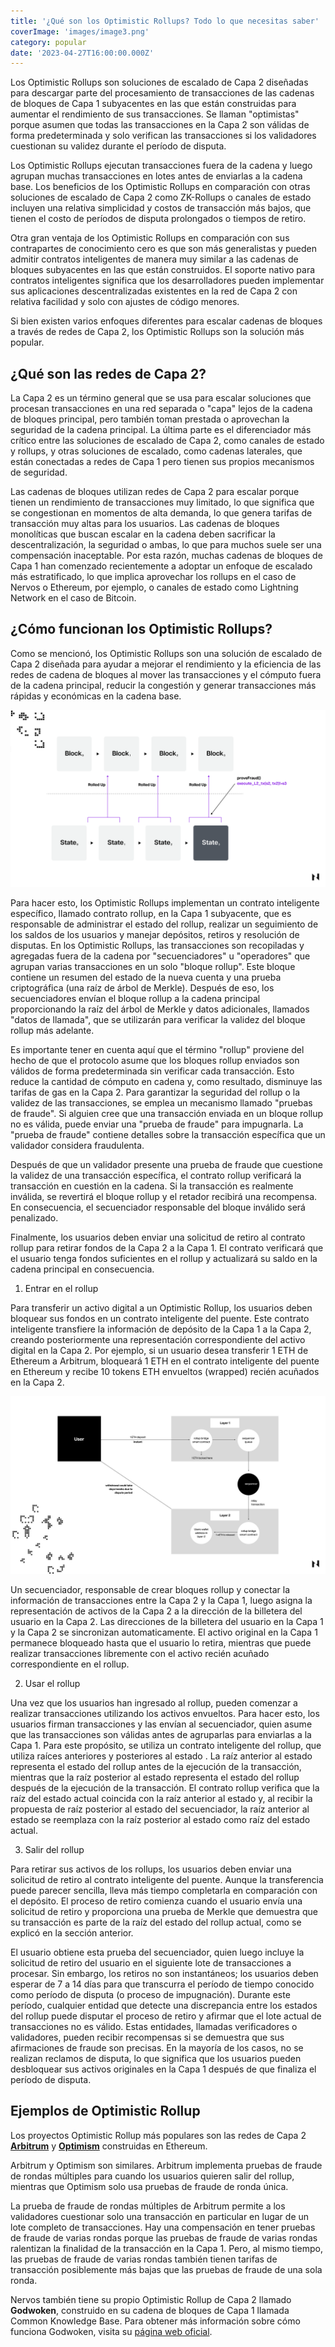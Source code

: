 ```yaml
---
title: '¿Qué son los Optimistic Rollups? Todo lo que necesitas saber'
coverImage: 'images/image3.png'
category: popular
date: '2023-04-27T16:00:00.000Z'
---
```


Los Optimistic Rollups son soluciones de escalado de Capa 2 diseñadas para descargar parte del procesamiento de transacciones de las cadenas de bloques de Capa 1 subyacentes en las que están construidas para aumentar el rendimiento de sus transacciones. Se llaman "optimistas" porque asumen que todas las transacciones en la Capa 2 son válidas de forma predeterminada y solo verifican las transacciones si los validadores cuestionan su validez durante el período de disputa.

Los Optimistic Rollups ejecutan transacciones fuera de la cadena y luego agrupan muchas transacciones en lotes antes de enviarlas a la cadena base. Los beneficios de los Optimistic Rollups en comparación con otras soluciones de escalado de Capa 2 como ZK-Rollups o canales de estado incluyen una relativa simplicidad y costos de transacción más bajos, que tienen el costo de períodos de disputa prolongados o tiempos de retiro.

Otra gran ventaja de los Optimistic Rollups en comparación con sus contrapartes de conocimiento cero es que son más generalistas y pueden admitir contratos inteligentes de manera muy similar a las cadenas de bloques subyacentes en las que están construidos. El soporte nativo para contratos inteligentes significa que los desarrolladores pueden implementar sus aplicaciones descentralizadas existentes en la red de Capa 2 con relativa facilidad y solo con ajustes de código menores.

Si bien existen varios enfoques diferentes para escalar cadenas de bloques a través de redes de Capa 2, los Optimistic Rollups son la solución más popular.


## ¿Qué son las redes de Capa 2?

La Capa 2 es un término general que se usa para escalar soluciones que procesan transacciones en una red separada o "capa" lejos de la cadena de bloques principal, pero también toman prestada o aprovechan la seguridad de la cadena principal. La última parte es el diferenciador más crítico entre las soluciones de escalado de Capa 2, como canales de estado y rollups, y otras soluciones de escalado, como cadenas laterales, que están conectadas a redes de Capa 1 pero tienen sus propios mecanismos de seguridad.

Las cadenas de bloques utilizan redes de Capa 2 para escalar porque tienen un rendimiento de transacciones muy limitado, lo que significa que se congestionan en momentos de alta demanda, lo que genera tarifas de transacción muy altas para los usuarios. Las cadenas de bloques monolíticas que buscan escalar en la cadena deben sacrificar la descentralización, la seguridad o ambas, lo que para muchos suele ser una compensación inaceptable. Por esta razón, muchas cadenas de bloques de Capa 1 han comenzado recientemente a adoptar un enfoque de escalado más estratificado, lo que implica aprovechar los rollups en el caso de Nervos o Ethereum, por ejemplo, o canales de estado como Lightning Network en el caso de Bitcoin.



## ¿Cómo funcionan los Optimistic Rollups?

Como se mencionó, los Optimistic Rollups son una solución de escalado de Capa 2 diseñada para ayudar a mejorar el rendimiento y la eficiencia de las redes de cadena de bloques al mover las transacciones y el cómputo fuera de la cadena principal, reducir la congestión y generar transacciones más rápidas y económicas en la cadena base.


![alt_text](images/image1.png "image_tooltip")


Para hacer esto, los Optimistic Rollups implementan un contrato inteligente específico, llamado contrato rollup, en la Capa 1 subyacente, que es responsable de administrar el estado del rollup, realizar un seguimiento de los saldos de los usuarios y manejar depósitos, retiros y resolución de disputas. En los Optimistic Rollups, las transacciones son recopiladas y agregadas fuera de la cadena por "secuenciadores" u "operadores" que agrupan varias transacciones en un solo "bloque rollup". Este bloque contiene un resumen del estado de la nueva cuenta y una prueba criptográfica (una raíz de árbol de Merkle). Después de eso, los secuenciadores envían el bloque rollup a la cadena principal proporcionando la raíz del árbol de Merkle y datos adicionales, llamados "datos de llamada", que se utilizarán para verificar la validez del bloque rollup más adelante.

Es importante tener en cuenta aquí que el término "rollup" proviene del hecho de que el protocolo asume que los bloques rollup enviados son válidos de forma predeterminada sin verificar cada transacción. Esto reduce la cantidad de cómputo en cadena y, como resultado, disminuye las tarifas de gas en la Capa 2. Para garantizar la seguridad del rollup o la validez de las transacciones, se emplea un mecanismo llamado "pruebas de fraude". Si alguien cree que una transacción enviada en un bloque rollup no es válida, puede enviar una "prueba de fraude" para impugnarla. La "prueba de fraude" contiene detalles sobre la transacción específica que un validador considera fraudulenta.

 

Después de que un validador presente una prueba de fraude que cuestione la validez de una transacción específica, el contrato rollup verificará la transacción en cuestión en la cadena. Si la transacción es realmente inválida, se revertirá el bloque rollup y el retador recibirá una recompensa. En consecuencia, el secuenciador responsable del bloque inválido será penalizado.

Finalmente, los usuarios deben enviar una solicitud de retiro al contrato rollup para retirar fondos de la Capa 2 a la Capa 1. El contrato verificará que el usuario tenga fondos suficientes en el rollup y actualizará su saldo en la cadena principal en consecuencia.



1. Entrar en el rollup


Para transferir un activo digital a un Optimistic Rollup, los usuarios deben bloquear sus fondos en un contrato inteligente del puente. Este contrato inteligente transfiere la información de depósito de la Capa 1 a la Capa 2, creando posteriormente una representación correspondiente del activo digital en la Capa 2. Por ejemplo, si un usuario desea transferir 1 ETH de Ethereum a Arbitrum, bloqueará 1 ETH en el contrato inteligente del puente en Ethereum y recibe 10 tokens ETH envueltos (wrapped) recién acuñados en la Capa 2.



![alt_text](images/image2.png "image_tooltip")


Un secuenciador, responsable de crear bloques rollup y conectar la información de transacciones entre la Capa 2 y la Capa 1, luego asigna la representación de activos de la Capa 2 a la dirección de la billetera del usuario en la Capa 2. Las direcciones de la billetera del usuario en la Capa 1 y la Capa 2 se sincronizan automaticamente. El activo original en la Capa 1 permanece bloqueado hasta que el usuario lo retira, mientras que puede realizar transacciones libremente con el activo recién acuñado correspondiente en el rollup.



2. Usar el rollup

Una vez que los usuarios han ingresado al rollup, pueden comenzar a realizar transacciones utilizando los activos envueltos. Para hacer esto, los usuarios firman transacciones y las envían al secuenciador, quien asume que las transacciones son válidas antes de agruparlas para enviarlas a la Capa 1. Para este propósito, se utiliza un contrato inteligente del rollup, que utiliza raíces anteriores y posteriores al estado . La raíz anterior al estado representa el estado del rollup antes de la ejecución de la transacción, mientras que la raíz posterior al estado representa el estado del rollup después de la ejecución de la transacción. El contrato rollup verifica que la raíz del estado actual coincida con la raíz anterior al estado y, al recibir la propuesta de raíz posterior al estado del secuenciador, la raíz anterior al estado se reemplaza con la raíz posterior al estado como raíz del estado actual.



3. Salir del rollup

Para retirar sus activos de los rollups, los usuarios deben enviar una solicitud de retiro al contrato inteligente del puente. Aunque la transferencia puede parecer sencilla, lleva más tiempo completarla en comparación con el depósito. El proceso de retiro comienza cuando el usuario envía una solicitud de retiro y proporciona una prueba de Merkle que demuestra que su transacción es parte de la raíz del estado del rollup actual, como se explicó en la sección anterior.

El usuario obtiene esta prueba del secuenciador, quien luego incluye la solicitud de retiro del usuario en el siguiente lote de transacciones a procesar. Sin embargo, los retiros no son instantáneos; los usuarios deben esperar de 7 a 14 días para que transcurra el período de tiempo conocido como período de disputa (o proceso de impugnación). Durante este período, cualquier entidad que detecte una discrepancia entre los estados del rollup puede disputar el proceso de retiro y afirmar que el lote actual de transacciones no es válido. Estas entidades, llamadas verificadores o validadores, pueden recibir recompensas si se demuestra que sus afirmaciones de fraude son precisas. En la mayoría de los casos, no se realizan reclamos de disputa, lo que significa que los usuarios pueden desbloquear sus activos originales en la Capa 1 después de que finaliza el período de disputa.


## Ejemplos de Optimistic Rollup

Los proyectos Optimistic Rollup más populares son las redes de Capa 2 **[Arbitrum](https://arbitrum.io/)** y **[Optimism](https://www.optimism.io/)** construidas en Ethereum.

Arbitrum y Optimism son similares. Arbitrum implementa pruebas de fraude de rondas múltiples para cuando los usuarios quieren salir del rollup, mientras que Optimism solo usa pruebas de fraude de ronda única.

La prueba de fraude de rondas múltiples de Arbitrum permite a los validadores cuestionar solo una transacción en particular en lugar de un lote completo de transacciones. Hay una compensación en tener pruebas de fraude de varias rondas porque las pruebas de fraude de varias rondas ralentizan la finalidad de la transacción en la Capa 1. Pero, al mismo tiempo, las pruebas de fraude de varias rondas también tienen tarifas de transacción posiblemente más bajas que las pruebas de fraude de una sola ronda.

Nervos también tiene su propio Optimistic Rollup de Capa 2 llamado **Godwoken**, construido en su cadena de bloques de Capa 1 llamada Common Knowledge Base. Para obtener más información sobre cómo funciona Godwoken, visita su [página web oficial](https://godwoken.com/).
